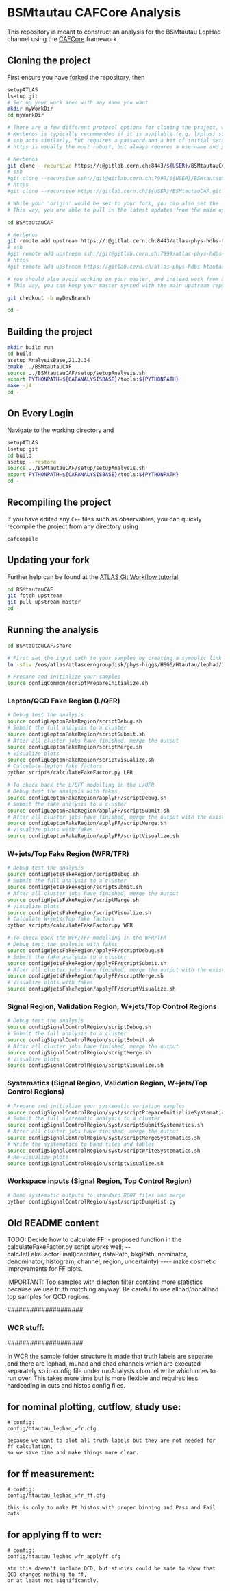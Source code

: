 BSMtautau CAFCore Analysis
=========================

This repository is meant to construct an analysis for the BSMtautau LepHad channel using the [CAFCore](https://gitlab.cern.ch/atlas-caf/CAFCore) framework.

Cloning the project
--------------------

First ensure you have [forked](https://gitlab.cern.ch/atlas-phys-hdbs-htautau/BSMtautauCAF/forks/new) the repository, then

```bash
setupATLAS
lsetup git
# Set up your work area with any name you want
mkdir myWorkDir
cd myWorkDir

# There are a few different protocol options for cloning the project, which are all provided at the top of the main page of the repository.
# Kerberos is typically recommended if it is available (e.g. lxplus) since it does not require a username or password when interacting with remote repositories.
# ssh acts similarly, but requires a password and a bit of initial setup
# https is usually the most robust, but always requres a username and password

# Kerberos
git clone --recursive https://:@gitlab.cern.ch:8443/${USER}/BSMtautauCAF.git
# ssh
#git clone --recursive ssh://git@gitlab.cern.ch:7999/${USER}/BSMtautauCAF.git
# https
#git clone --recursive https://gitlab.cern.ch/${USER}/BSMtautauCAF.git

# While your 'origin' would be set to your fork, you can also set the 'upstream' to the main repository.
# This way, you are able to pull in the latest updates from the main upstream repository to your fork

cd BSMtautauCAF

# Kerberos
git remote add upstream https://:@gitlab.cern.ch:8443/atlas-phys-hdbs-htautau/BSMtautauCAF.git
# ssh
#git remote add upstream ssh://git@gitlab.cern.ch:7999/atlas-phys-hdbs-htautau/BSMtautauCAF.git
# https
#git remote add upstream https://gitlab.cern.ch/atlas-phys-hdbs-htautau/BSMtautauCAF.git

# You should also avoid working on your master, and instead work from a development branch.
# This way, you can keep your master synced with the main upstream repository

git checkout -b myDevBranch

cd -
```

Building the project
---------------------

```bash
mkdir build run
cd build
asetup AnalysisBase,21.2.34
cmake ../BSMtautauCAF
source ../BSMtautauCAF/setup/setupAnalysis.sh
export PYTHONPATH=${CAFANALYSISBASE}/tools:${PYTHONPATH}
make -j4
cd -
```

On Every Login
--------------

Navigate to the working directory and

```bash
setupATLAS
lsetup git
cd build
asetup --restore
source ../BSMtautauCAF/setup/setupAnalysis.sh
export PYTHONPATH=${CAFANALYSISBASE}/tools:${PYTHONPATH}
cd -
```

Recompiling the project
-----------------------

If you have edited any `C++` files such as observables, you can quickly recompile the project from any directory using

```bash
cafcompile
```

Updating your fork
------------------

Further help can be found at the [ATLAS Git Workflow tutorial](https://atlassoftwaredocs.web.cern.ch/gittutorial/).

```bash
cd BSMtautauCAF
git fetch upstream
git pull upstream master
cd -
```

Running the analysis
--------------------

```bash
cd BSMtautauCAF/share

# First set the input path to your samples by creating a symbolic link to the directory
ln -sfiv /eos/atlas/atlascerngroupdisk/phys-higgs/HSG6/Htautau/lephad/190530 -T ${CAFANALYSISSHARE}/inputs

# Prepare and initialize your samples
source configCommon/scriptPrepareInitialize.sh
```

### Lepton/QCD Fake Region (L/QFR)
```bash
# Debug test the analysis
source configLeptonFakeRegion/scriptDebug.sh
# Submit the full analysis to a cluster
source configLeptonFakeRegion/scriptSubmit.sh
# After all cluster jobs have finished, merge the output
source configLeptonFakeRegion/scriptMerge.sh
# Visualize plots
source configLeptonFakeRegion/scriptVisualize.sh
# Calculate lepton fake factors
python scripts/calculateFakeFactor.py LFR

# To check back the L/QFF modelling in the L/QFR
# Debug test the analysis with fakes
source configLeptonFakeRegion/applyFF/scriptDebug.sh
# Submit the fake analysis to a cluster
source configLeptonFakeRegion/applyFF/scriptSubmit.sh
# After all cluster jobs have finished, merge the output with the existing file
source configLeptonFakeRegion/applyFF/scriptMerge.sh
# Visualize plots with fakes
source configLeptonFakeRegion/applyFF/scriptVisualize.sh
```

### W+jets/Top Fake Region (WFR/TFR)
```bash
# Debug test the analysis
source configWjetsFakeRegion/scriptDebug.sh
# Submit the full analysis to a cluster
source configWjetsFakeRegion/scriptSubmit.sh
# After all cluster jobs have finished, merge the output
source configWjetsFakeRegion/scriptMerge.sh
# Visualize plots          
source configWjetsFakeRegion/scriptVisualize.sh
# Calculate W+jets/Top fake factors
python scripts/calculateFakeFactor.py WFR

# To check back the WFF/TFF modelling in the WFR/TFR
# Debug test the analysis with fakes
source configWjetsFakeRegion/applyFF/scriptDebug.sh
# Submit the fake analysis to a cluster
source configWjetsFakeRegion/applyFF/scriptSubmit.sh
# After all cluster jobs have finished, merge the output with the existing file
source configWjetsFakeRegion/applyFF/scriptMerge.sh
# Visualize plots with fakes
source configWjetsFakeRegion/applyFF/scriptVisualize.sh
```

### Signal Region, Validation Region, W+jets/Top Control Regions
```bash
# Debug test the analysis
source configSignalControlRegion/scriptDebug.sh
# Submit the full analysis to a cluster
source configSignalControlRegion/scriptSubmit.sh
# After all cluster jobs have finished, merge the output
source configSignalControlRegion/scriptMerge.sh
# Visualize plots
source configSignalControlRegion/scriptVisualize.sh
```

### Systematics (Signal Region, Validation Region, W+jets/Top Control Regions)
```bash
# Prepare and initialize your systematic variation samples
source configSignalControlRegion/syst/scriptPrepareInitializeSystematics.sh
# Submit the full systematic analysis to a cluster
source configSignalControlRegion/syst/scriptSubmitSystematics.sh
# After all cluster jobs have finished, merge the output
source configSignalControlRegion/syst/scriptMergeSystematics.sh
# Write the systematics to band files and tables
source configSignalControlRegion/syst/scriptWriteSystematics.sh
# Re-visualize plots
source configSignalControlRegion/scriptVisualize.sh
```

### Workspace inputs (Signal Region, Top Control Region)
```bash
# Dump systematic outputs to standard ROOT files and merge
python configSignalControlRegion/syst/scriptDumpHist.py
```

Old README content
------------------
TODO: Decide how to calculate FF:
    - proposed function in the calculateFakeFactor.py script works well;
        -- calcJetFakeFactorFinal(identifier, dataPath, bkgPath, nominator, denominator, histogram, channel, region, uncertainty)
        ---- make cosmetic improvements for FF plots.

IMPORTANT: Top samples with dilepton filter contains more statistics because we use truth matching anyway.
        Be careful to use allhad/nonallhad top samples for QCD regions.

####################
### WCR stuff:
####################

In WCR the sample folder structure is made that truth labels are separate and there are lephad, muhad and ehad channels which are
executed separately so in config file under runAnalysis.channel write which ones to run over. This takes more time but is more flexible
and requires less hardcoding in cuts and histos config files.

## for nominal plotting, cutflow, study use:
    # config:
    config/htautau_lephad_wfr.cfg

    because we want to plot all truth labels but they are not needed for ff calculation,
    so we save time and make things more clear.

## for ff measurement:
    # config:
    config/htautau_lephad_wfr_ff.cfg

    this is only to make Pt histos with proper binning and Pass and Fail cuts.

## for applying ff to wcr:
    # config:
    config/htautau_lephad_wfr_applyff.cfg

    atm this doesn't include QCD, but studies could be made to show that QCD changes nothing to ff,
    or at least not significantly.
